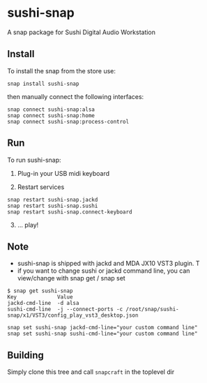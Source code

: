 # sushi-snap
A snap package for Sushi Digital Audio Workstation


## Install

To install the snap from the store use:

`snap install sushi-snap`

then manually connect the following interfaces:
```
snap connect sushi-snap:alsa
snap connect sushi-snap:home
snap connect sushi-snap:process-control
```


## Run
To run sushi-snap:

1. Plug-in your USB midi keyboard

2. Restart services
```
snap restart sushi-snap.jackd
snap restart sushi-snap.sushi
snap restart sushi-snap.connect-keyboard
```

3. ... play!

## Note
- sushi-snap is shipped with jackd and MDA JX10 VST3 plugin. T
- if you want to change sushi or jackd command line, you can view/change with snap get / snap set
```
$ snap get sushi-snap
Key             Value
jackd-cmd-line  -d alsa
sushi-cmd-line  -j --connect-ports -c /root/snap/sushi-snap/x1/VST3/config_play_vst3_desktop.json
```
```
snap set sushi-snap jackd-cmd-line="your custom command line"
snap set sushi-snap sushi-cmd-line="your custom command line"
```
  
## Building

Simply clone this tree and call `snapcraft` in the toplevel dir

